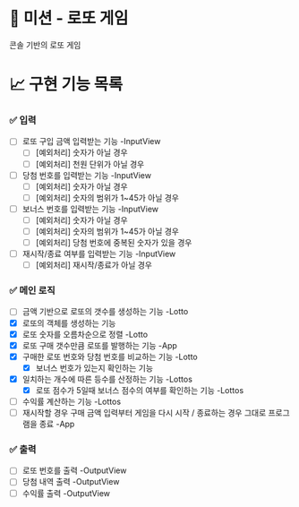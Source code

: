 # 🚀 미션 - 로또 게임

콘솔 기반의 로또 게임

# 📈 구현 기능 목록

### ✅ 입력
- [ ] 로또 구입 금액 입력받는 기능 -InputView
    - [ ] [예외처리] 숫자가 아닐 경우
    - [ ] [예외처리] 천원 단위가 아닐 경우
- [ ] 당첨 번호를 입력받는 기능 -InputView
    - [ ] [예외처리] 숫자가 아닐 경우
    - [ ] [예외처리] 숫자의 범위가 1~45가 아닐 경우
- [ ] 보너스 번호를 입력받는 기능 -InputView
    - [ ] [예외처리] 숫자가 아닐 경우
    - [ ] [예외처리] 숫자의 범위가 1~45가 아닐 경우
    - [ ] [예외처리] 당첨 번호에 중복된 숫자가 있을 경우
- [ ] 재시작/종료 여부를 입력받는 기능 -InputView
    - [ ] [예외처리] 재시작/종료가 아닐 경우

### ✅ 메인 로직
- [ ] 금액 기반으로 로또의 갯수를 생성하는 기능 -Lotto
- [X] 로또의 객체를 생성하는 기능
- [X] 로또 숫자를 오름차순으로 정렬 -Lotto
- [X] 로또 구매 갯수만큼 로또를 발행하는 기능 -App
- [X] 구매한 로또 번호와 당첨 번호를 비교하는 기능 -Lotto
    - [X] 보너스 번호가 있는지 확인하는 기능
- [X] 일치하는 개수에 따른 등수를 산정하는 기능 -Lottos
    - [X] 로또 점수가 5일때 보너스 점수의 여부를 확인하는 기능 -Lottos
- [ ] 수익률 계산하는 기능 -Lottos
- [ ] 재시작할 경우 구매 금액 입력부터 게임을 다시 시작 / 종료하는 경우 그대로 프로그램을 종료 -App

### ✅ 출력
- [ ] 로또 번호를 출력 -OutputView
- [ ] 당첨 내역 출력 -OutputView
- [ ] 수익률 출력 -OutputView